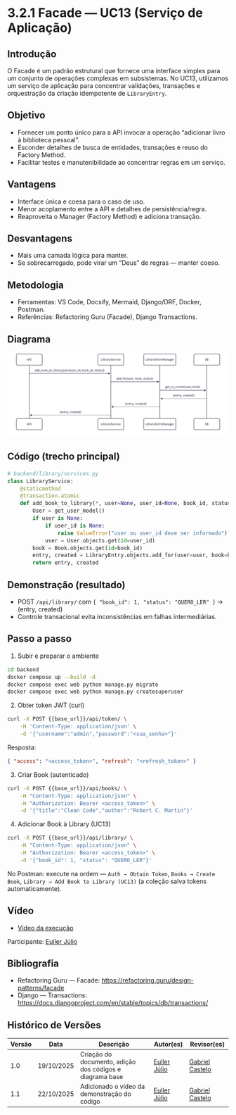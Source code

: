 # 3.2.1 Facade — UC13 (Serviço de Aplicação)

## Introdução
O Facade é um padrão estrutural que fornece uma interface simples para um conjunto de operações complexas em subsistemas. No UC13, utilizamos um serviço de aplicação para concentrar validações, transações e orquestração da criação idempotente de `LibraryEntry`.

## Objetivo
- Fornecer um ponto único para a API invocar a operação “adicionar livro à biblioteca pessoal”.
- Esconder detalhes de busca de entidades, transações e reuso do Factory Method.
- Facilitar testes e manutenibilidade ao concentrar regras em um serviço.

## Vantagens
- Interface única e coesa para o caso de uso.
- Menor acoplamento entre a API e detalhes de persistência/regra.
- Reaproveita o Manager (Factory Method) e adiciona transação.

## Desvantagens
- Mais uma camada lógica para manter.
- Se sobrecarregado, pode virar um “Deus” de regras — manter coeso.

## Metodologia
- Ferramentas: VS Code, Docsify, Mermaid, Django/DRF, Docker, Postman.
- Referências: Refactoring Guru (Facade), Django Transactions.

## Diagrama

![Diagrama](../assets/diagramaFacadeUC13.png)

## Código (trecho principal)
```python
# backend/library/services.py
class LibraryService:
    @staticmethod
    @transaction.atomic
    def add_book_to_library(*, user=None, user_id=None, book_id, status="QUERO_LER"):
        User = get_user_model()
        if user is None:
            if user_id is None:
                raise ValueError("user ou user_id deve ser informado")
            user = User.objects.get(id=user_id)
        book = Book.objects.get(id=book_id)
        entry, created = LibraryEntry.objects.add_for(user=user, book=book, status=status)
        return entry, created
```

## Demonstração (resultado)
- POST `/api/library/` com `{ "book_id": 1, "status": "QUERO_LER" }` → (entry, created)
- Controle transacional evita inconsistências em falhas intermediárias.

## Passo a passo
1) Subir e preparar o ambiente

```bash
cd backend
docker compose up --build -d
docker compose exec web python manage.py migrate
docker compose exec web python manage.py createsuperuser
```

2) Obter token JWT (curl)

```bash
curl -X POST {{base_url}}/api/token/ \
    -H 'Content-Type: application/json' \
    -d '{"username":"admin","password":"<sua_senha>"}'
```

Resposta:

```json
{ "access": "<access_token>", "refresh": "<refresh_token>" }
```

3) Criar Book (autenticado)

```bash
curl -X POST {{base_url}}/api/books/ \
    -H "Content-Type: application/json" \
    -H "Authorization: Bearer <access_token>" \
    -d '{"title":"Clean Code","author":"Robert C. Martin"}'
```

4) Adicionar Book à Library (UC13)

```bash
curl -X POST {{base_url}}/api/library/ \
    -H "Content-Type: application/json" \
    -H "Authorization: Bearer <access_token>" \
    -d '{"book_id": 1, "status": "QUERO_LER"}'
```

No Postman: execute na ordem — `Auth → Obtain Token`, `Books → Create Book`, `Library → Add Book to Library (UC13)` (a coleção salva tokens automaticamente).

## Vídeo
- [Vídeo da execução](https://drive.google.com/file/d/1RxakFTaSErGhQch93RJRdHlRYdZU24PE/view?usp=sharing)

Participante: [Euller Júlio](https://github.com/Potatoyz908)

## Bibliografia
- Refactoring Guru — Facade: https://refactoring.guru/design-patterns/facade
- Django — Transactions: https://docs.djangoproject.com/en/stable/topics/db/transactions/

## Histórico de Versões
| Versão | Data       | Descrição                                   | Autor(es)          | Revisor(es) |
|--------|------------|---------------------------------------------|--------------------|-------------|
| 1.0    | 19/10/2025 | Criação do documento, adição dos códigos e diagrama base  | [Euller Júlio](https://www.github.com/Potatoyz908) | [Gabriel Castelo](https://github.com/GabrielCastelo-31)           |
| 1.1    | 22/10/2025 | Adicionado o vídeo da demonstração do código | [Euller Júlio](https://www.github.com/Potatoyz908) | [Gabriel Castelo](https://github.com/GabrielCastelo-31)           |

